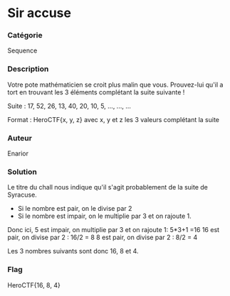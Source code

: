 # Sir accuse

### Catégorie

Sequence

### Description

Votre pote mathématicien se croit plus malin que vous. Prouvez-lui qu'il a tort en trouvant les 3 éléments complétant la suite suivante !

Suite : 17, 52, 26, 13, 40, 20, 10, 5, ..., ..., ...

Format : HeroCTF{x, y, z} avec x, y et z les 3 valeurs complétant la suite

### Auteur

Enarior

### Solution

Le titre du chall nous indique qu'il s'agit probablement de la suite de Syracuse.
 - Si le nombre est pair, on le divise par 2
 - Si le nombre est impair, on le multiplie par 3 et on rajoute 1.

Donc ici, 5 est impair, on multiplie par 3 et on rajoute 1: 5*3+1 =16
16 est pair, on divise par 2 : 16/2 = 8
8 est pair, on divise par 2 : 8/2 = 4

Les 3 nombres suivants sont donc 16, 8 et 4.


### Flag

HeroCTF{16, 8, 4}

